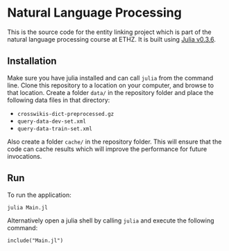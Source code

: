 # Natural Language Processing
This is the source code for the entity linking project which is part of the natural language processing course at ETHZ. It is built using [Julia v0.3.6](http://julialang.org/).

## Installation
Make sure you have julia installed and can call `julia` from the command line. Clone this repository to a location on your computer, and browse to that location. Create a folder `data/` in the repository folder and place the following data files in that directory:
* `crosswikis-dict-preprocessed.gz`
* `query-data-dev-set.xml`
* `query-data-train-set.xml`

Also create a folder `cache/` in the repository folder. This will ensure that the code can cache results which will improve the performance for future invocations.

## Run
To run the application:

    julia Main.jl

Alternatively open a julia shell by calling `julia` and execute the following command:

    include("Main.jl")

